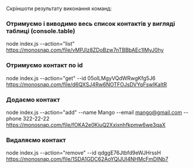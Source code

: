 Cкріншоти результату виконання команд:

### Отримуємо і виводимо весь список контактів у вигляді таблиці (console.table)
node index.js --action="list"
https://monosnap.com/file/vMPJlz8ZDoBzw7nTBBbAEc1lMyJ0hy

### Отримуємо контакт по id
node index.js --action="get" --id 05olLMgyVQdWRwgKfg5J6
https://monosnap.com/file/d6QXSJ4Rw6NOTFOJsDVYqFswlKaltR

### Додаємо контакт
node index.js --action="add" --name Mango --email mango@gmail.com --phone 322-22-22
https://monosnap.com/file/fOKA2e0KiuQ2Xxixnhfkpmw6we3qaX

### Видаляємо контакт
node index.js --action="remove" --id qdggE76Jtbfd9eWJHrssH
https://monosnap.com/file/1SDA1GDC62AoYQlJUI4NHMcFmDINb7